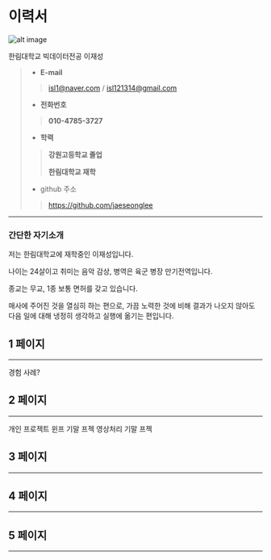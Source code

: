 # 이력서

![alt image](resume_image)

한림대학교 빅데이터전공 이재성
> - __E-mail__
>> isl1@naver.com / isl121314@gmail.com
> - __전화번호__
>> __010-4785-3727__
> 
> - __학력__
>> __강원고등학교 졸업__
>>
>> __한림대학교 재학__
> - github 주소
>> https://github.com/jaeseonglee
>
---
### 간단한 자기소개
저는 한림대학교에 재학중인 이재성입니다.

나이는 24살이고 취미는 음악 감상, 병역은 육군 병장 만기전역입니다.

종교는 무교, 1종 보통 면허를 갖고 있습니다.

매사에 주어진 것을 열심히 하는 편으로, 가끔 노력한 것에 비해 결과가 나오지 않아도 다음 일에 대해 냉정히 생각하고 실행에 옮기는 편입니다.


## 1 페이지
---
경험 사례? 

## 2 페이지
---
개인 프로젝트
윈프 기말 프젝
영상처리 기말 프젝

## 3 페이지
---

## 4 페이지
---

## 5 페이지
---



